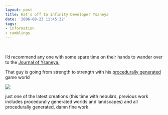 ```yaml
---
layout: post
title: Hat's off to infinity Developer Ysaneya
date: '2006-08-23 11:45:32'
tags:
- information
- ramblings
---
```


&nbsp;

I’d recommend any one with some spare time on their hands to wander over to the [Journal of Ysaneya.](http://www.gamedev.net/community/forums/mod/journal/journal.asp?jn=263350)

That guy is going from strength to strength with his [procedurally generated](http://en.wikipedia.org/wiki/Procedural_generation) game world

![](http://fl-tw.com/Infinity/Media/Screenshots/nebulae38.jpg)

just one of the latest creations (this time with nebula’s, previous work includes procedurally generated worlds and landscapes) and all procedurally generated, damn fine work.&nbsp;

